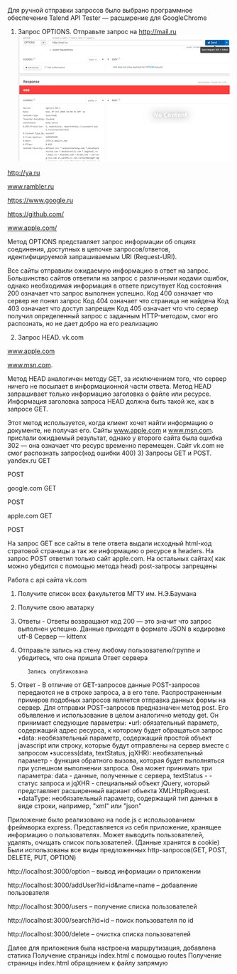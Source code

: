 Для ручной отправки запросов было выбрано программное обеспечение Talend API Tester — расширение для GoogleChrome
1)	Запрос OPTIONS. Отправьте запрос на
 http://mail.ru
![alt text](https://github.com/AlFTr/LabRab/blob/main/lab1/screens/scr1.png) 

 http://ya.ru



 www.rambler.ru


 https://www.google.ru



 https://github.com/


  www.apple.com/


 Метод OPTIONS представляет запрос информации об опциях соединения, доступных в цепочке запросов/ответов, идентифицируемой запрашиваемым URI (Request-URI).
     
  Все сайты отправили ожидаемую информацию в ответ на запрос. Большинство сайтов ответили на запрос с различными кодами ошибок, однако необходимая информация в ответе присутвует
Код состояния 200 означает что запрос выполнен успешно.
Код 400 означает что сервер не понял запрос
Код 404 означает что страница не найдена
Код 403 означает что доступ запрещен
Код 405 означает что что сервер получил определенный запрос с заданным HTTP-методом, смог его распознать, но не дает добро на его реализацию 



2)	Запрос HEAD.
 vk.com




www.apple.com


 www.msn.com.

Метод HEAD аналогичен методу GET, за исключением того, что сервер ничего не посылает в информационной части ответа. Метод HEAD запрашивает только информацию заголовка о файле или ресурсе. Информация заголовка запроса HEAD должна быть такой же, как в запросе GET. 

Этот метод используется, когда клиент хочет найти информацию о документе, не получая его.
Сайты www.apple.com и www.msn.com. прислали ожидаемый результат, однако у второго сайта была ошибка 302 — она означает что ресурс временно перемещен. Сайт vk.com не смог распознать запрос(код ошибки 400)
3)	Запросы GET и POST.
yandex.ru
GET

POST

google.com
GET

POST


apple.com
GET

POST

На запрос GET все сайты в теле ответа выдали исходный html-код стратовой страницы а так же информацию о ресурсе в headers. 
На запрос POST ответил только сайт apple.com. На остальных сайтах( как можно убедится с помощью метода head) post-запросы запрещены

Работа с api сайта vk.com
1)	Получите список всех факультетов МГТУ им. Н.Э.Баумана

2)	Получите свою аватарку

3)	Ответы - 
Ответы возвращают код 200 — это значит что запрос выполнен успешно. Данные приходят в формате JSON в кодировке utf-8
Сервер — kittenx
4)	Отправьте запись на стену любому пользователю/группе и убедитесь, что она пришла
Ответ сервера 

           Запись опубликована 

5)	Ответ - 
В отличие от GET-запросов данные POST-запросов передаются не в строке запроса, а в его теле. Распространенным примеров подобных запросов является отправка данных формы на сервер.
Для отправки POST-запросов предназначен метод post. Его объявление и использование в целом аналогично методу get. Он принимает следующие параметры:
•url: обязательный параметр, содержащий адрес ресурса, к которому будет обращаться запрос
•data: необязательный параметр, содержащий простой объект javascript или строку, которые будут отправлены на сервер вместе с запросом
•success(data, textStatus, jqXHR): необязательный параметр - функция обратного вызова, которая будет выполняться при успешном выполнении запроса. Она может принимать три параметра: data - данные, полученные с сервера, textStatus - - статус запроса и jqXHR - специальный объект jQuery, который представляет расширенный вариант объекта XMLHttpRequest.
•dataType: необязательный параметр, содержащий тип данных в виде строки, например, "xml" или "json"


Приложение было реализовано на node.js с использованием фреймворка express. Представляется из себя приложение, хранящее информацию о пользователях. Может выводить пользователей, удалять, очищать список пользователей. (Данные хранятся в cookie)
Были использованы все виды предложенных http-запросов(GET, POST, DELETE, PUT, OPTION)

http://localhost:3000/option – вывод информации о приложении

http://localhost:3000/addUser?id=id&name=name – добавление пользователя

http://localhost:3000/users – получение списка пользователей

http://localhost:3000/search?id=id – поиск пользователя по id



http://localhost:3000/delete – очистка списка пользователей

Далее для приложения была настроена маршрутизация, добавлена статика
Получение страницы index.html с помощью routes
Получение страницы index.html обращением к файлу запрямую


